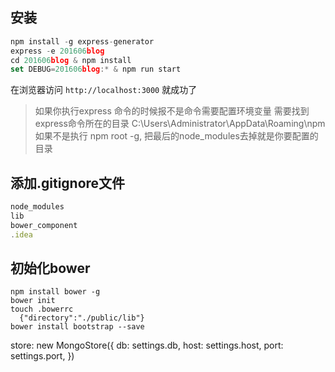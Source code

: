 ## 安装
```javascript
npm install -g express-generator
express -e 201606blog
cd 201606blog & npm install
set DEBUG=201606blog:* & npm run start
```
在浏览器访问 `http://localhost:3000` 就成功了

> 如果你执行express 命令的时候报不是命令需要配置环境变量
> 需要找到 express命令所在的目录 C:\Users\Administrator\AppData\Roaming\npm
> 如果不是执行 npm root -g, 把最后的node_modules去掉就是你要配置的目录

## 添加.gitignore文件
```javascript
node_modules
lib
bower_component
.idea
```

## 初始化bower
```
npm install bower -g
bower init
touch .bowerrc
  {"directory":"./public/lib"}
bower install bootstrap --save
```



store: new MongoStore({
    db: settings.db,
    host: settings.host,
    port: settings.port,
  })